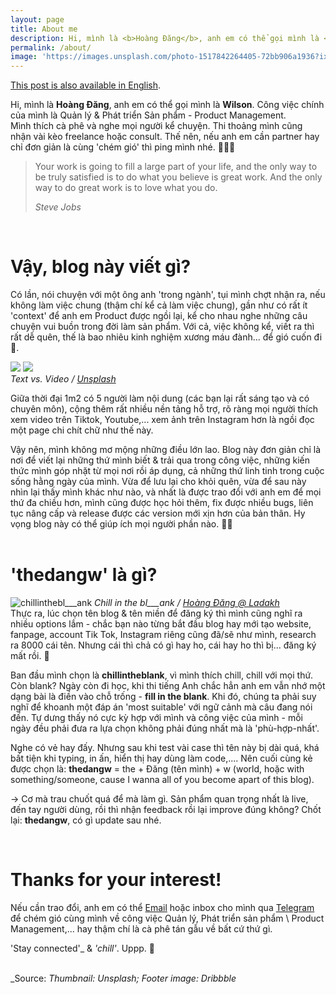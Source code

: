 ```yaml
---
layout: page
title: About me
description: Hi, mình là <b>Hoàng Đăng</b>, anh em có thể gọi mình là <b>Wilson</b>. Công việc chính của mình là Quản lý & Phát triển Sản phẩm - Product Management. Mình thích cà phê và nghe mọi người kể chuyện. Thi thoảng mình cũng nhận vài kèo freelance hoặc consult. Thế nên, nếu anh em cần partner hay chỉ đơn giản là cùng 'chém gió' thì ping mình nhé. 👨🏻‍💻
permalink: /about/
image: 'https://images.unsplash.com/photo-1517842264405-72bb906a1936?ixid=MnwxMjA3fDB8MHxwaG90by1wYWdlfHx8fGVufDB8fHx8&ixlib=rb-1.2.1&auto=format&fit=crop&w=1650&q=80'
---
```


[This post is also available in English](/about-eng).

Hi, mình là <b>Hoàng Đăng</b>, anh em có thể gọi mình là <b>Wilson</b>. Công việc chính của mình là Quản lý & Phát triển Sản phẩm - Product Management.
<br>
Mình thích cà phê và nghe mọi người kể chuyện. Thi thoảng mình cũng nhận vài kèo freelance hoặc consult. Thế nên, nếu anh em cần partner hay chỉ đơn giản là cùng 'chém gió' thì ping mình nhé. 👨🏻‍💻  

> Your work is going to fill a large part of your life, and the only way to be truly satisfied is to do what you believe is great work. And the only way to do great work is to love what you do.
>
> <cite>Steve Jobs</cite>
<br>
  
# __Vậy, blog này viết gì?__

Có lần, nói chuyện với một ông anh 'trong ngành', tụi mình chợt nhận ra, nếu không làm việc chung (thậm chí kể cả làm việc chung), gần như có rất ít 'context' để anh em Product được ngồi lại, kể cho nhau nghe những câu chuyện vui buồn trong đời làm sản phẩm. Với cả, việc không kể, viết ra thì rất dễ quên, thế là bao nhiêu kinh nghiệm xương máu đành... để gió cuốn đi 🍃.

<div class="gallery-box">
    <div class="gallery">
      <img src="https://pbs.twimg.com/media/FsaNA3MakAAH8Fi?format=jpg&name=medium" loading="lazy" class="lightense-target">
      <img src="https://pbs.twimg.com/media/FsaNA3QaAAEOgL8?format=jpg&name=medium" loading="lazy" class="lightense-target">
    </div>
    <em>Text vs. Video / <a href="https://unsplash.com/" target="_blank">Unsplash</a></em>
  </div>

Giữa thời đại 1m2 có 5 người làm nội dung (các bạn lại rất sáng tạo và có chuyên môn), cộng thêm rất nhiều nền tảng hỗ trợ, rõ ràng mọi người thích xem video trên Tiktok, Youtube,... xem ảnh trên Instagram hơn là ngồi đọc một page chi chít chữ như thế này.

Vậy nên, mình không mơ mộng những điều lớn lao. Blog này đơn giản chỉ là nơi để viết lại những thứ mình biết & trải qua trong công việc, những kiến thức mình góp nhặt từ mọi nơi rồi áp dụng, cả những thứ linh tinh trong cuộc sống hằng ngày của mình. Vừa để lưu lại cho khỏi quên, vừa để sau này nhìn lại thấy mình khác như nào, và nhất là được trao đổi với anh em để mọi thứ đa chiều hơn, mình cũng được học hỏi thêm, fix được nhiều bugs, liên tục nâng cấp và release được các version mới xịn hơn của bản thân. Hy vọng blog này có thể giúp ích mọi người phần nào. 🙌🏻
<br>
<br>
  
# __'thedangw' là gì?__

![chillinthebl___ank](https://pbs.twimg.com/media/FsaE66SaIAEug5D?format=jpg&name=medium#wide)
<em>Chill in the bl___ank / <a href="https://instagram.com/bl___ank.sg/" target="_blank">Hoàng Đăng @ Ladakh</a></em>
<br>
Thực ra, lúc chọn tên blog & tên miền để đăng ký thì mình cũng nghĩ ra nhiều options lắm - chắc bạn nào từng bắt đầu blog hay mới tạo website, fanpage, account Tik Tok, Instagram riêng cũng đã/sẽ như mình, research ra 8000 cái tên. Nhưng cái thì chả có gì hay ho, cái hay ho thì bị... đăng ký mất rồi. 🥲

Ban đầu mình chọn là **chillintheblank**, vì mình thích chill, chill với mọi thứ. Còn blank? Ngày còn đi học, khi thi tiếng Anh chắc hẳn anh em vẫn nhớ một dạng bài là điền vào chỗ trống - **fill in the blank**. Khi đó, chúng ta phải suy nghĩ để khoanh một đáp án 'most suitable' với ngữ cảnh mà câu đang nói đến. Tự dưng thấy nó cực kỳ hợp với mình và công việc của mình - mỗi ngày đều phải đưa ra lựa chọn không phải đúng nhất mà là 'phù-hợp-nhất'.

Nghe có vẻ hay đấy. Nhưng sau khi test vài case thì tên này bị dài quá, khá bất tiện khi typing, in ấn, hiển thị hay dùng làm code,.... Nên cuối cùng kẻ được chọn là: **thedangw** = the + Đăng (tên mình) + w (world, hoặc with something/someone, cause I wanna all of you become apart of this blog). 

→ Cơ mà trau chuốt quá để mà làm gì. Sản phẩm quan trọng nhất là live, đến tay người dùng, rồi thì nhận feedback rồi lại improve đúng không? Chốt lại: <b>thedangw</b>, có gì update sau nhé.

<br>

# __Thanks for your interest!__
Nếu cần trao đổi, anh em có thể [Email](mailto:hoangdang.ux@gmail.com) hoặc inbox cho mình qua [Telegram](https://t.me/wilsontdw) để chém gió cùng mình về công việc Quản lý, Phát triển sản phẩm \ Product Management,... hay thậm chí là cà phê tán gẫu về bất cứ thứ gì.

'Stay connected'_ & _'chill'_. Uppp. 🦾  
<br>

_Source: *Thumbnail: Unsplash; Footer image: Dribbble*
